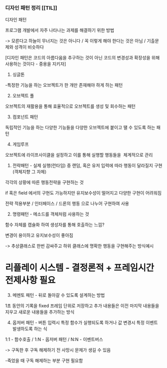 
### 디자인 패턴 정리 [[TIL]]

디자인 패턴

프로그램 개발에서 자주 나타나는 과제를 해결하기 위한 방법

-> 모른다고 하늘이 무너지는 것은 아니다 / 꼭 이렇게 해야 한다는 것은 아님 / 기출문제와 성격이 비슷하다

[디자인 패턴은 코드의 아름다움을 추구하는 것이 아닌 코드의 변경성과 확장성을 위해 사용하는 것이다 - 중용을 지키자]

  

1. 싱글톤

-특정한 기능을 하는 오브젝트가 한 개만 존재해야 하게 하는 패턴

  

2. 오브젝트 풀

오브젝트의 재활용을 통해 효율적으로 오브젝트를 생성 및 회수하는 패턴

  

3. 컴포넌트 패턴

독립적인 기능을 하는 다양한 기능들을 다양한 오브젝트에 붙이고 땔 수 있도록 하는 패턴

  

4. 게임루프

오브젝트에 라이프사이클을 설정하고 이를 통해 실행할 행동들을  체계적으로 관리

  

  

1) 전략패턴 - 실제 실행(런타임) 중 랜덤, 혹은 유저 입력에 따라 행동이 달라질지 구현(객체지향 그 자체)

각각의 상황에 따른 행동전략을 구현하는 것

if 혹은 field 에서의 구현도 가능하지만 유지보수성이 떨어지고 다양한 구현이 어려워짐

전략 적용부분 / 인터페이스 / 드론의 행동 으로 나누어 구현하여 사용 

  

2) 명령패턴 - 메소드를 객체처럼 사용하는 것

함수 자체를 캡슐화 하여 생성자를 통해 호출하는 느낌?

변경이 용이하고 유지보수성이 좋아짐

-> 추상클래스로 한번 감싸주고 하위 클래스에 명확한 행동을 구현해주는 방식예시

# 리플레이 시스템 - 결정론적 + 프레임시간 전제사항 필요

  

3) 메멘토 패턴 - 뒤로 돌아갈 수 있도록 설계하는 방법

1초 동안의 기록을 fixed 프레임 단위로 저장하고 추가 내용들은 이전 마지막 내용들을 지우고 새로운 내용들을 추가하는 방식 

  

4) 옵저버 패턴 - 버튼 입력시 특정 함수가 실행되도록 하거나 값 변경시 특정 이벤트 발생하도록 하는 식

1:1 - 함수호출 / 1:N - 옵저버 패턴 / N:N - 이벤트버스

-> 구독한 후 구독 해제하기 전 사망시 문제가 생길 수 있음

-죽었을 때 구독 해제하는 부분 구현 필요함